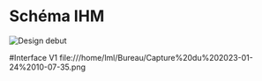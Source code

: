 # Schéma IHM
![Design debut](https://user-images.githubusercontent.com/121857444/214248547-9513fb79-902b-4432-8879-04b8fcb65fa0.png)

#Interface V1
 file:///home/lml/Bureau/Capture%20du%202023-01-24%2010-07-35.png
